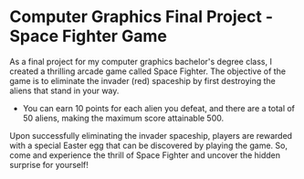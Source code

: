 # Computer Graphics Final Project - Space Fighter Game

As a final project for my computer graphics bachelor's degree class, I created a thrilling arcade game called Space Fighter. The objective of the game is to eliminate the invader (red) spaceship by first destroying the aliens that stand in your way.

- You can earn 10 points for each alien you defeat, and there are a total of 50 aliens, making the maximum score attainable 500.

Upon successfully eliminating the invader spaceship, players are rewarded with a special Easter egg that can be discovered by playing the game. So, come and experience the thrill of Space Fighter and uncover the hidden surprise for yourself!
